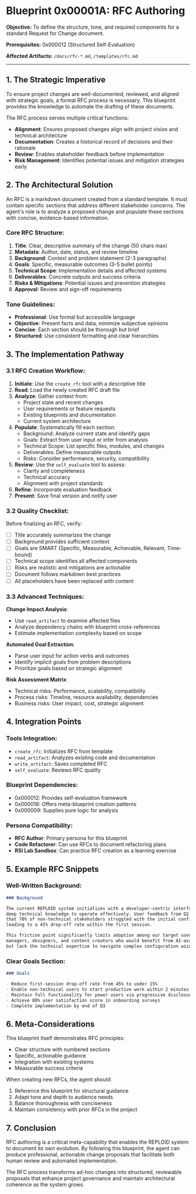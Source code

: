 # Blueprint 0x00001A: RFC Authoring

**Objective:** To define the structure, tone, and required components for a standard Request for Change document.

**Prerequisites:** 0x000012 (Structured Self-Evaluation)

**Affected Artifacts:** `/docs/rfc-*.md`, `/templates/rfc.md`

---

## 1. The Strategic Imperative

To ensure project changes are well-documented, reviewed, and aligned with strategic goals, a formal RFC process is necessary. This blueprint provides the knowledge to automate the drafting of these documents.

The RFC process serves multiple critical functions:
- **Alignment**: Ensures proposed changes align with project vision and technical architecture
- **Documentation**: Creates a historical record of decisions and their rationale
- **Review**: Enables stakeholder feedback before implementation
- **Risk Management**: Identifies potential issues and mitigation strategies early

## 2. The Architectural Solution

An RFC is a markdown document created from a standard template. It must contain specific sections that address different stakeholder concerns. The agent's role is to analyze a proposed change and populate these sections with concise, evidence-based information.

### Core RFC Structure:

1. **Title**: Clear, descriptive summary of the change (50 chars max)
2. **Metadata**: Author, date, status, and review timeline
3. **Background**: Context and problem statement (2-3 paragraphs)
4. **Goals**: Specific, measurable outcomes (3-5 bullet points)
5. **Technical Scope**: Implementation details and affected systems
6. **Deliverables**: Concrete outputs and success criteria
7. **Risks & Mitigations**: Potential issues and prevention strategies
8. **Approval**: Review and sign-off requirements

### Tone Guidelines:

- **Professional**: Use formal but accessible language
- **Objective**: Present facts and data, minimize subjective opinions
- **Concise**: Each section should be thorough but brief
- **Structured**: Use consistent formatting and clear hierarchies

## 3. The Implementation Pathway

### 3.1 RFC Creation Workflow:

1. **Initiate**: Use the `create_rfc` tool with a descriptive title
2. **Read**: Load the newly created RFC draft file
3. **Analyze**: Gather context from:
   - Project state and recent changes
   - User requirements or feature requests
   - Existing blueprints and documentation
   - Current system architecture
4. **Populate**: Systematically fill each section:
   - Background: Analyze current state and identify gaps
   - Goals: Extract from user input or infer from analysis
   - Technical Scope: List specific files, modules, and changes
   - Deliverables: Define measurable outputs
   - Risks: Consider performance, security, compatibility
5. **Review**: Use the `self_evaluate` tool to assess:
   - Clarity and completeness
   - Technical accuracy
   - Alignment with project standards
6. **Refine**: Incorporate evaluation feedback
7. **Present**: Save final version and notify user

### 3.2 Quality Checklist:

Before finalizing an RFC, verify:
- [ ] Title accurately summarizes the change
- [ ] Background provides sufficient context
- [ ] Goals are SMART (Specific, Measurable, Achievable, Relevant, Time-bound)
- [ ] Technical scope identifies all affected components
- [ ] Risks are realistic and mitigations are actionable
- [ ] Document follows markdown best practices
- [ ] All placeholders have been replaced with content

### 3.3 Advanced Techniques:

**Change Impact Analysis**:
- Use `read_artifact` to examine affected files
- Analyze dependency chains with blueprint cross-references
- Estimate implementation complexity based on scope

**Automated Goal Extraction**:
- Parse user input for action verbs and outcomes
- Identify implicit goals from problem descriptions
- Prioritize goals based on strategic alignment

**Risk Assessment Matrix**:
- Technical risks: Performance, scalability, compatibility
- Process risks: Timeline, resource availability, dependencies
- Business risks: User impact, cost, strategic alignment

## 4. Integration Points

### Tools Integration:
- `create_rfc`: Initializes RFC from template
- `read_artifact`: Analyzes existing code and documentation
- `write_artifact`: Saves completed RFC
- `self_evaluate`: Reviews RFC quality

### Blueprint Dependencies:
- 0x000012: Provides self-evaluation framework
- 0x000018: Offers meta-blueprint creation patterns
- 0x000009: Supplies pure logic for analysis

### Persona Compatibility:
- **RFC Author**: Primary persona for this blueprint
- **Code Refactorer**: Can use RFCs to document refactoring plans
- **RSI Lab Sandbox**: Can practice RFC creation as a learning exercise

## 5. Example RFC Snippets

### Well-Written Background:
```markdown
### Background

The current REPLOID system initializes with a developer-centric interface that requires 
deep technical knowledge to operate effectively. User feedback from Q2 testing revealed 
that 78% of non-technical stakeholders struggled with the initial configuration process, 
leading to a 45% drop-off rate within the first session.

This friction point significantly limits adoption among our target user base of product 
managers, designers, and content creators who would benefit from AI-assisted prototyping 
but lack the technical expertise to navigate complex configuration wizards.
```

### Clear Goals Section:
```markdown
### Goals

- Reduce first-session drop-off rate from 45% to under 15%
- Enable non-technical users to start productive work within 2 minutes
- Maintain full functionality for power users via progressive disclosure
- Achieve 80% user satisfaction score in onboarding surveys
- Complete implementation by end of Q3
```

## 6. Meta-Considerations

This blueprint itself demonstrates RFC principles:
- Clear structure with numbered sections
- Specific, actionable guidance
- Integration with existing systems
- Measurable success criteria

When creating new RFCs, the agent should:
1. Reference this blueprint for structural guidance
2. Adapt tone and depth to audience needs
3. Balance thoroughness with conciseness
4. Maintain consistency with prior RFCs in the project

## 7. Conclusion

RFC authoring is a critical meta-capability that enables the REPLOID system to document 
its own evolution. By following this blueprint, the agent can produce professional, 
actionable change proposals that facilitate both human review and automated implementation.

The RFC process transforms ad-hoc changes into structured, reviewable proposals that 
enhance project governance and maintain architectural coherence as the system grows.
